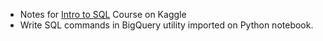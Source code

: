 - Notes for [Intro to SQL](https://www.kaggle.com/learn/intro-to-sql) Course on Kaggle
- Write SQL commands in BigQuery utility imported on Python notebook. 
